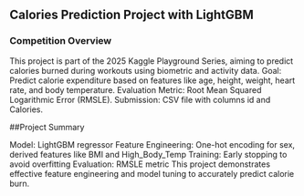 ## Calories Prediction Project with LightGBM

### Competition Overview
This project is part of the 2025 Kaggle Playground Series, aiming to predict calories burned during workouts using biometric and activity data.
Goal: Predict calorie expenditure based on features like age, height, weight, heart rate, and body temperature.
Evaluation Metric: Root Mean Squared Logarithmic Error (RMSLE).
Submission: CSV file with columns id and Calories.

##Project Summary

Model: LightGBM regressor
Feature Engineering: One-hot encoding for sex, derived features like BMI and High_Body_Temp
Training: Early stopping to avoid overfitting
Evaluation: RMSLE metric
This project demonstrates effective feature engineering and model tuning to accurately predict calorie burn.
